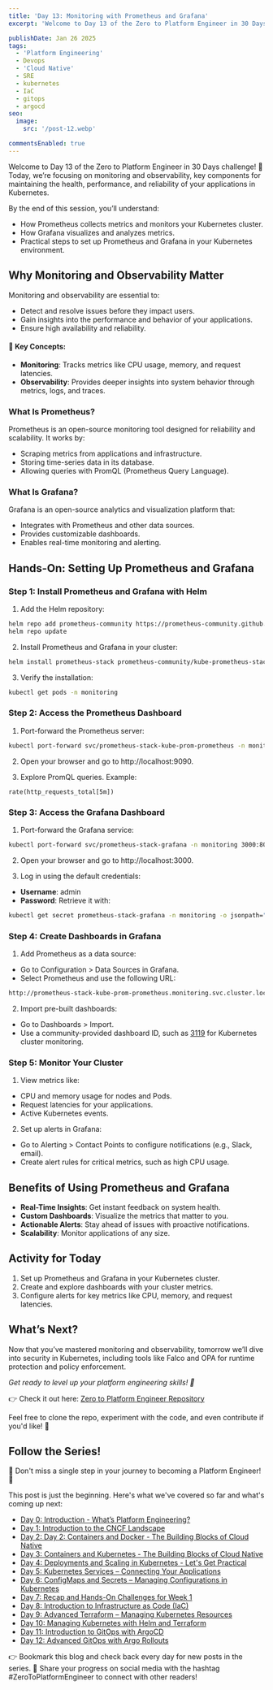 ```yaml
---
title: 'Day 13: Monitoring with Prometheus and Grafana'
excerpt: 'Welcome to Day 13 of the Zero to Platform Engineer in 30 Days challenge! 🚀 Today, we’re focusing on monitoring and observability, key components for maintaining the health, performance, and reliability of your applications in Kubernetes.'

publishDate: Jan 26 2025
tags:
  - 'Platform Engineering'
  - Devops
  - 'Cloud Native'
  - SRE
  - kubernetes
  - IaC
  - gitops
  - argocd
seo:
  image:
    src: '/post-12.webp'

commentsEnabled: true
---
```


Welcome to Day 13 of the Zero to Platform Engineer in 30 Days challenge! 🚀 Today, we’re focusing on monitoring and observability, key components for maintaining the health, performance, and reliability of your applications in Kubernetes.

By the end of this session, you’ll understand:

- How Prometheus collects metrics and monitors your Kubernetes cluster.
- How Grafana visualizes and analyzes metrics.
- Practical steps to set up Prometheus and Grafana in your Kubernetes environment.

## Why Monitoring and Observability Matter

Monitoring and observability are essential to:

- Detect and resolve issues before they impact users.
- Gain insights into the performance and behavior of your applications.
- Ensure high availability and reliability.

#### 🎯 Key Concepts:

- **Monitoring**: Tracks metrics like CPU usage, memory, and request latencies.
- **Observability**: Provides deeper insights into system behavior through metrics, logs, and traces.

### What Is Prometheus?

Prometheus is an open-source monitoring tool designed for reliability and scalability. It works by:

- Scraping metrics from applications and infrastructure.
- Storing time-series data in its database.
- Allowing queries with PromQL (Prometheus Query Language).

### What Is Grafana?

Grafana is an open-source analytics and visualization platform that:

- Integrates with Prometheus and other data sources.
- Provides customizable dashboards.
- Enables real-time monitoring and alerting.

## Hands-On: Setting Up Prometheus and Grafana

### Step 1: Install Prometheus and Grafana with Helm

1. Add the Helm repository:

```bash
helm repo add prometheus-community https://prometheus-community.github.io/helm-charts
helm repo update
```

2. Install Prometheus and Grafana in your cluster:

```bash
helm install prometheus-stack prometheus-community/kube-prometheus-stack --namespace monitoring --create-namespace
```

3. Verify the installation:

```bash
kubectl get pods -n monitoring
```

### Step 2: Access the Prometheus Dashboard

1. Port-forward the Prometheus server:

```bash
kubectl port-forward svc/prometheus-stack-kube-prom-prometheus -n monitoring 9090:9090
```

2. Open your browser and go to http://localhost:9090.

3. Explore PromQL queries. Example:

```promql
rate(http_requests_total[5m])
```

### Step 3: Access the Grafana Dashboard

1. Port-forward the Grafana service:

```bash
kubectl port-forward svc/prometheus-stack-grafana -n monitoring 3000:80
```

2. Open your browser and go to http://localhost:3000.

3. Log in using the default credentials:

- **Username**: admin
- **Password**: Retrieve it with:

```bash
kubectl get secret prometheus-stack-grafana -n monitoring -o jsonpath="{.data.admin-password}" | base64 -d
```

### Step 4: Create Dashboards in Grafana

1. Add Prometheus as a data source:

- Go to Configuration > Data Sources in Grafana.
- Select Prometheus and use the following URL:

```bash
http://prometheus-stack-kube-prom-prometheus.monitoring.svc.cluster.local:9090
```

2. Import pre-built dashboards:

- Go to Dashboards > Import.
- Use a community-provided dashboard ID, such as [3119](https://grafana.com/grafana/dashboards/3119-kubernetes-cluster-monitoring-via-prometheus/) for Kubernetes cluster monitoring.

### Step 5: Monitor Your Cluster

1. View metrics like:

- CPU and memory usage for nodes and Pods.
- Request latencies for your applications.
- Active Kubernetes events.

2. Set up alerts in Grafana:

- Go to Alerting > Contact Points to configure notifications (e.g., Slack, email).
- Create alert rules for critical metrics, such as high CPU usage.

## Benefits of Using Prometheus and Grafana

- **Real-Time Insights**: Get instant feedback on system health.
- **Custom Dashboards**: Visualize the metrics that matter to you.
- **Actionable Alerts**: Stay ahead of issues with proactive notifications.
- **Scalability**: Monitor applications of any size.

## Activity for Today

1. Set up Prometheus and Grafana in your Kubernetes cluster.
2. Create and explore dashboards with your cluster metrics.
3. Configure alerts for key metrics like CPU, memory, and request latencies.

## What’s Next?

Now that you’ve mastered monitoring and observability, tomorrow we’ll dive into security in Kubernetes, including tools like Falco and OPA for runtime protection and policy enforcement.

_Get ready to level up your platform engineering skills! 🚀_

👉 Check it out here: [Zero to Platform Engineer Repository](https://github.com/parraletz/zero-to-platform-engineer)

Feel free to clone the repo, experiment with the code, and even contribute if you'd like! 🚀

## Follow the Series!

🎉 Don't miss a single step in your journey to becoming a Platform Engineer! 🎉

This post is just the beginning. Here's what we've covered so far and what's coming up next:

- [Day 0: Introduction - What’s Platform Engineering?](https://parraletz.space/blog/00-0-to-platform-eng-intro/)
- [Day 1: Introduction to the CNCF Landscape](https://parraletz.space/blog/01-0-to-platform-eng-day1/)
- [Day 2: Day 2: Containers and Docker - The Building Blocks of Cloud Native](https://parraletz.space/blog/02-0-to-platform-eng-day2/)
- [Day 3: Containers and Kubernetes - The Building Blocks of Cloud Native](https://parraletz.space/blog/03-0-to-platform-eng-day3/)
- [Day 4: Deployments and Scaling in Kubernetes - Let's Get Practical](https://parraletz.space/blog/03-0-to-platform-eng-day3/)
- [Day 5: Kubernetes Services – Connecting Your Applications](https://parraletz.space/blog/05-0-to-platform-eng-day5/)
- [Day 6: ConfigMaps and Secrets – Managing Configurations in Kubernetes](https://parraletz.space/blog/06-0-to-platform-eng-day6/)
- [Day 7: Recap and Hands-On Challenges for Week 1](https://parraletz.space/blog/07-0-to-platform-eng-day7/)
- [Day 8: Introduction to Infrastructure as Code (IaC)](https://parraletz.space/blog/08-0-to-platform-eng-day8/)
- [Day 9: Advanced Terraform – Managing Kubernetes Resources](https://parraletz.space/blog/09-0-to-platform-eng-day9/)
- [Day 10: Managing Kubernetes with Helm and Terraform](https://parraletz.space/blog/10-0-to-platform-eng-day10/)
- [Day 11: Introduction to GitOps with ArgoCD](https://parraletz.space/blog/11-0-to-platform-eng-day11/)
- [Day 12: Advanced GitOps with Argo Rollouts](https://parraletz.space/blog/12-0-to-platform-eng-day12/)

👉 Bookmark this blog and check back every day for new posts in the series.
📣 Share your progress on social media with the hashtag #ZeroToPlatformEngineer to connect with other readers!
